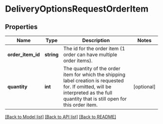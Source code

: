 # DeliveryOptionsRequestOrderItem

## Properties
Name | Type | Description | Notes
------------ | ------------- | ------------- | -------------
**order_item_id** | **string** | The id for the order item (1 order can have multiple order items). | 
**quantity** | **int** | The quantity of the order item for which the shipping label creation is requested for. If omitted, will be interpreted as the full quantity that is still open for this order item. | [optional] 

[[Back to Model list]](../../README.md#documentation-for-models) [[Back to API list]](../../README.md#documentation-for-api-endpoints) [[Back to README]](../../README.md)

